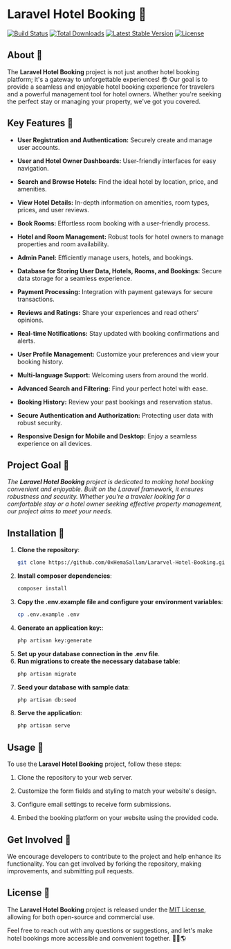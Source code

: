 # Laravel Hotel Booking 🏨

[![Build Status](https://travis-ci.org/laravel/framework.svg)](https://travis-ci.org/laravel/framework)
[![Total Downloads](https://img.shields.io/packagist/dt/laravel/framework)](https://packagist.org/packages/laravel/framework)
[![Latest Stable Version](https://img.shields.io/packagist/v/laravel/framework)](https://packagist.org/packages/laravel/framework)
[![License](https://img.shields.io/packagist/l/laravel/framework)](https://packagist.org/packages/laravel/framework)

## About 💼

The **Laravel Hotel Booking** project is not just another hotel booking platform; it's a gateway to unforgettable experiences! 😎 Our goal is to provide a seamless and enjoyable hotel booking experience for travelers and a powerful management tool for hotel owners. Whether you're seeking the perfect stay or managing your property, we've got you covered.

## Key Features 🌟

- **User Registration and Authentication:** Securely create and manage user accounts.

- **User and Hotel Owner Dashboards:** User-friendly interfaces for easy navigation.

- **Search and Browse Hotels:** Find the ideal hotel by location, price, and amenities.

- **View Hotel Details:** In-depth information on amenities, room types, prices, and user reviews.

- **Book Rooms:** Effortless room booking with a user-friendly process.

- **Hotel and Room Management:** Robust tools for hotel owners to manage properties and room availability.

- **Admin Panel:** Efficiently manage users, hotels, and bookings.

- **Database for Storing User Data, Hotels, Rooms, and Bookings:** Secure data storage for a seamless experience.

- **Payment Processing:** Integration with payment gateways for secure transactions.

- **Reviews and Ratings:** Share your experiences and read others' opinions.

- **Real-time Notifications:** Stay updated with booking confirmations and alerts.

- **User Profile Management:** Customize your preferences and view your booking history.

- **Multi-language Support:** Welcoming users from around the world.

- **Advanced Search and Filtering:** Find your perfect hotel with ease.

- **Booking History:** Review your past bookings and reservation status.

- **Secure Authentication and Authorization:** Protecting user data with robust security.

- **Responsive Design for Mobile and Desktop:** Enjoy a seamless experience on all devices.

## Project Goal 🎯

*The **Laravel Hotel Booking** project is dedicated to making hotel booking convenient and enjoyable. Built on the Laravel framework, it ensures robustness and security. Whether you're a traveler looking for a comfortable stay or a hotel owner seeking effective property management, our project aims to meet your needs.*

## Installation 🚀

1. **Clone the repository**:
   ```bash
   git clone https://github.com/0xHemaSallam/Lararvel-Hotel-Booking.git
2. **Install composer dependencies**:
    ```bash
    composer install
2. **Copy the .env.example file and configure your environment variables**:
    ```bash
    cp .env.example .env
3. **Generate an application key:**:
    ```bash
    php artisan key:generate
4. **Set up your database connection in the .env file**.
5. **Run migrations to create the necessary database table**:
    ```bash
    php artisan migrate
6. **Seed your database with sample data**:
    ```bash
    php artisan db:seed
    
7. **Serve the application**:
    ```bash
    php artisan serve

## Usage 🏁

To use the **Laravel Hotel Booking** project, follow these steps:

1. Clone the repository to your web server.

2. Customize the form fields and styling to match your website's design.

3. Configure email settings to receive form submissions.

4. Embed the booking platform on your website using the provided code.

## Get Involved 🙌

We encourage developers to contribute to the project and help enhance its functionality. You can get involved by forking the repository, making improvements, and submitting pull requests.

## License 📜

The **Laravel Hotel Booking** project is released under the [MIT License](https://www.ibrahim-sallam.me), allowing for both open-source and commercial use.

Feel free to reach out with any questions or suggestions, and let's make hotel bookings more accessible and convenient together. 🛌🌆🌎
